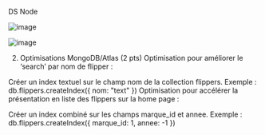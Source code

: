 DS Node




![image](https://github.com/Jerem-14/Jeremy-Aubry-NodeJS/assets/94076111/7a0ac29f-af2b-4add-8236-ddfbe3d4d22b)

![image](https://github.com/Jerem-14/Jeremy-Aubry-NodeJS/assets/94076111/57c46f0c-2706-4892-9c3a-5e4c8b9f5488)


2. Optimisations MongoDB/Atlas (2 pts)
Optimisation pour améliorer le ‘search’ par nom de flipper :

Créer un index textuel sur le champ nom de la collection flippers.
Exemple : db.flippers.createIndex({ nom: "text" })
Optimisation pour accélérer la présentation en liste des flippers sur la home page :

Créer un index combiné sur les champs marque_id et annee.
Exemple : db.flippers.createIndex({ marque_id: 1, annee: -1 })

